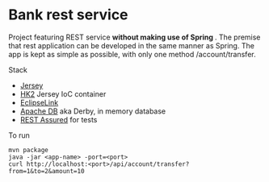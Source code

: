 # Bank rest service
Project featuring REST service <strong> without making use of Spring </strong>.
The premise that rest application can be developed in the same manner as Spring.
The app is kept as simple as possible, with only one method /account/transfer.

Stack
* [Jersey](https://jersey.github.io)
* [HK2](https://javaee.github.io/hk2) Jersey IoC container
* [EclipseLink](http://www.eclipse.org/eclipselink)
* [Apache DB](https://db.apache.org) aka Derby, in memory database
* [REST Assured](http://rest-assured.io) for tests

To run
```
mvn package 
java -jar <app-name> -port=<port>
curl http://localhost:<port>/api/account/transfer?from=1&to=2&amount=10
```

